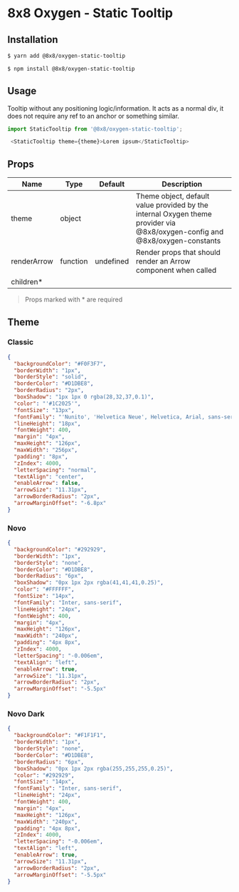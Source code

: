# 8x8 Oxygen - Static Tooltip


## Installation

```sh
$ yarn add @8x8/oxygen-static-tooltip
```

```sh
$ npm install @8x8/oxygen-static-tooltip
```

## Usage
Tooltip without any positioning logic/information. It acts as a normal div, it does not require any ref to an anchor or something similar.
```js
import StaticTooltip from '@8x8/oxygen-static-tooltip';
```

```js
 <StaticTooltip theme={theme}>Lorem ipsum</StaticTooltip>
```

## Props

|Name|Type|Default|Description|
|---|---|---|---|
|theme|object| |Theme object, default value provided by the internal Oxygen theme provider via @8x8/oxygen-config and @8x8/oxygen-constants|
|renderArrow|function|undefined|Render props that should render an Arrow component when called|
|children*|

>Props marked with \* are required

## Theme

### Classic

```json
{
  "backgroundColor": "#F0F3F7",
  "borderWidth": "1px",
  "borderStyle": "solid",
  "borderColor": "#D1DBE8",
  "borderRadius": "2px",
  "boxShadow": "1px 1px 0 rgba(28,32,37,0.1)",
  "color": "'#1C2025'",
  "fontSize": "13px",
  "fontFamily": "'Nunito', 'Helvetica Neue', Helvetica, Arial, sans-serif",
  "lineHeight": "18px",
  "fontWeight": 400,
  "margin": "4px",
  "maxHeight": "126px",
  "maxWidth": "256px",
  "padding": "8px",
  "zIndex": 4000,
  "letterSpacing": "normal",
  "textAlign": "center",
  "enableArrow": false,
  "arrowSize": "11.31px",
  "arrowBorderRadius": "2px",
  "arrowMarginOffset": "-6.8px"
}
```

### Novo

```json
{
  "backgroundColor": "#292929",
  "borderWidth": "1px",
  "borderStyle": "none",
  "borderColor": "#D1DBE8",
  "borderRadius": "6px",
  "boxShadow": "0px 1px 2px rgba(41,41,41,0.25)",
  "color": "#FFFFFF",
  "fontSize": "14px",
  "fontFamily": "Inter, sans-serif",
  "lineHeight": "24px",
  "fontWeight": 400,
  "margin": "4px",
  "maxHeight": "126px",
  "maxWidth": "240px",
  "padding": "4px 8px",
  "zIndex": 4000,
  "letterSpacing": "-0.006em",
  "textAlign": "left",
  "enableArrow": true,
  "arrowSize": "11.31px",
  "arrowBorderRadius": "2px",
  "arrowMarginOffset": "-5.5px"
}
```

### Novo Dark

```json
{
  "backgroundColor": "#F1F1F1",
  "borderWidth": "1px",
  "borderStyle": "none",
  "borderColor": "#D1DBE8",
  "borderRadius": "6px",
  "boxShadow": "0px 1px 2px rgba(255,255,255,0.25)",
  "color": "#292929",
  "fontSize": "14px",
  "fontFamily": "Inter, sans-serif",
  "lineHeight": "24px",
  "fontWeight": 400,
  "margin": "4px",
  "maxHeight": "126px",
  "maxWidth": "240px",
  "padding": "4px 8px",
  "zIndex": 4000,
  "letterSpacing": "-0.006em",
  "textAlign": "left",
  "enableArrow": true,
  "arrowSize": "11.31px",
  "arrowBorderRadius": "2px",
  "arrowMarginOffset": "-5.5px"
}

